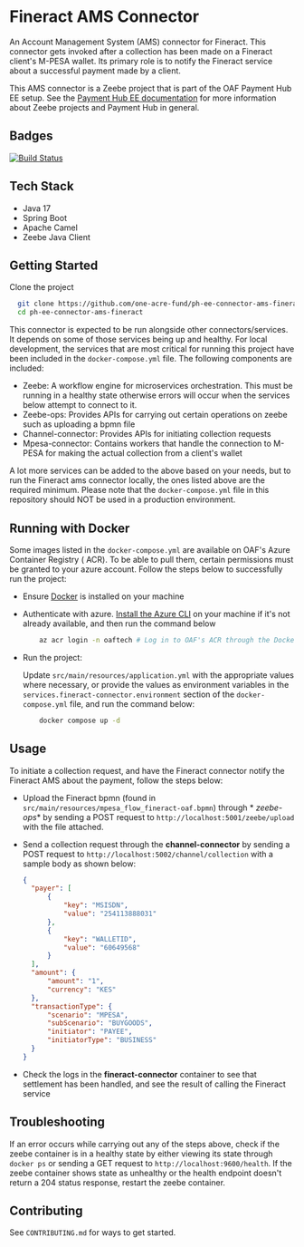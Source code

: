 # Fineract AMS Connector

An Account Management System (AMS) connector for Fineract. This connector gets invoked after a
collection
has been made on a Fineract client's M-PESA wallet. Its primary role is to notify the Fineract service
about a successful
payment made by a client.

This AMS connector is a Zeebe project that is part of the OAF Payment Hub EE setup. See
the [Payment Hub EE documentation](https://mifos.gitbook.io/docs/payment-hub-ee/overview)
for more information about Zeebe projects and Payment Hub in general.

## Badges

[![Build Status](https://dev.azure.com/OAFDev/prd-pipelines/_apis/build/status/one-acre-fund.ph-ee-connector-ams-fineract?branchName=main)](https://dev.azure.com/OAFDev/prd-pipelines/_build/latest?definitionId=171&branchName=main)

## Tech Stack

- Java 17
- Spring Boot
- Apache Camel
- Zeebe Java Client

## Getting Started

Clone the project

  ```bash
    git clone https://github.com/one-acre-fund/ph-ee-connector-ams-fineract.git
    cd ph-ee-connector-ams-fineract
  ```

This connector is expected to be run alongside other connectors/services. It depends on some of
those services being up
and healthy. For local development, the services that are most critical for running this project
have been included in
the `docker-compose.yml` file. The following components are included:

- Zeebe: A workflow engine for microservices orchestration. This must be running in a healthy state
  otherwise errors
  will occur when the services below attempt to connect to it.
- Zeebe-ops: Provides APIs for carrying out certain operations on zeebe such as uploading a bpmn
  file
- Channel-connector: Provides APIs for initiating collection requests
- Mpesa-connector: Contains workers that handle the connection to M-PESA for making the actual
  collection from a
  client's wallet

A lot more services can be added to the above based on your needs, but to run the Fineract ams
connector locally,
the ones listed above are the required minimum.
Please note that the `docker-compose.yml` file in this repository should NOT be used in a production
environment.

## Running with Docker

Some images listed in the `docker-compose.yml` are available on OAF's Azure Container Registry (
ACR). To be able to pull
them, certain permissions must be granted to your azure account. Follow the steps below to
successfully run the project:

- Ensure [Docker](https://docs.docker.com/get-docker/) is installed on your machine

- Authenticate with
  azure. [Install the Azure CLI](https://learn.microsoft.com/en-us/cli/azure/install-azure-cli)
  on your machine if it's not already available, and then run the command below

  ```bash
      az acr login -n oaftech # Log in to OAF's ACR through the Docker CLI.
   ```

- Run the project:

  Update `src/main/resources/application.yml` with the appropriate values where necessary, or
  provide the
  values as environment variables in the `services.fineract-connector.environment` section of
  the `docker-compose.yml`
  file, and run the command below:

  ```bash
      docker compose up -d
   ```

## Usage

To initiate a collection request, and have the Fineract connector notify the Fineract AMS about the
payment, follow the
steps below:

- Upload the Fineract bpmn (found in `src/main/resources/mpesa_flow_fineract-oaf.bpmn`) through *
  *zeebe-ops** by sending a
  POST
  request to `http://localhost:5001/zeebe/upload` with the file attached.

- Send a collection request through the **channel-connector** by sending a POST request
  to `http://localhost:5002/channel/collection`
  with a sample body as shown below:
  ```json
  {
    "payer": [
        {
            "key": "MSISDN",
            "value": "254113888031"
        },
        {
            "key": "WALLETID",
            "value": "60649568"
        }
    ],
    "amount": {
        "amount": "1",
        "currency": "KES"
    },
    "transactionType": {
        "scenario": "MPESA",
        "subScenario": "BUYGOODS",
        "initiator": "PAYEE",
        "initiatorType": "BUSINESS"
    }
  }
  ```
- Check the logs in the **fineract-connector** container to see that settlement has been handled, and
  see the result of
  calling the Fineract service

## Troubleshooting

If an error occurs while carrying out any of the steps above, check if the zeebe container is in a
healthy state by
either viewing its state through `docker ps` or sending a GET request
to `http://localhost:9600/health`.
If the zeebe container shows state as unhealthy or the health endpoint doesn't return a 204 status
response, restart the
zeebe container.

## Contributing

See `CONTRIBUTING.md` for ways to get started.